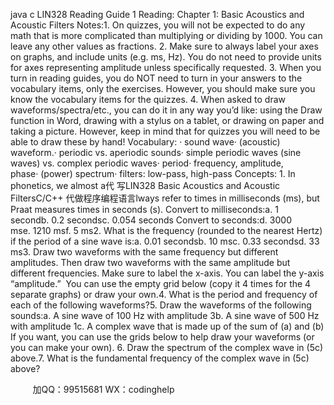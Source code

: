 java c
LIN328 Reading Guide 1 
Reading: Chapter 1: Basic Acoustics and Acoustic Filters
Notes:1. On quizzes, you will not be expected to do any math that is more complicated than multiplying or dividing by 1000. You can leave any other values as fractions. 2. Make sure to always label your axes on graphs, and include units (e.g. ms, Hz). You do not need to provide units for axes representing amplitude unless specifically requested.  3. When you turn in reading guides, you do NOT need to turn in your answers to the vocabulary items, only the exercises. However, you should make sure you know the vocabulary items for the quizzes. 4. When asked to draw waveforms/spectra/etc., you can do it in any way you’d like: using the Draw function in Word, drawing with a stylus on a tablet, or drawing on paper and taking a picture. However, keep in mind that for quizzes you will need to be able to draw these by hand! 
Vocabulary: · sound wave· (acoustic) waveform.· periodic vs. aperiodic sounds· simple periodic waves (sine waves) vs. complex periodic waves· period· frequency, amplitude, phase· (power) spectrum· filters: low-pass, high-pass
Concepts: 1. In phonetics, we almost a代 写LIN328 Basic Acoustics and Acoustic FiltersC/C++
代做程序编程语言lways refer to times in milliseconds (ms), but Praat measures times in seconds (s).
Convert to milliseconds:a. 1 secondb. 0.2 secondsc. 0.054 seconds
Convert to seconds:d. 3000 mse. 1210 msf. 5 ms2. What is the frequency (rounded to the nearest Hertz) if the period of a sine wave is:a. 0.01 secondsb. 10 msc. 0.33 secondsd. 33 ms3. Draw two waveforms with the same frequency but different amplitudes. Then draw two waveforms with the same amplitude but different frequencies. Make sure to label the x-axis. You can label the y-axis “amplitude.”  You can use the empty grid below (copy it 4 times for the 4 separate graphs) or draw your own.4. What is the period and frequency of each of the following waveforms?5. Draw the waveforms of the following sounds:a. A sine wave of 100 Hz with amplitude 3b. A sine wave of 500 Hz with amplitude 1c. A complex wave that is made up of the sum of (a) and (b)
If you want, you can use the grids below to help draw your waveforms (or you can make your own).
6. Draw the spectrum of the complex wave in (5c) above.7. What is the fundamental frequency of the complex wave in (5c) above?



         
加QQ：99515681  WX：codinghelp
